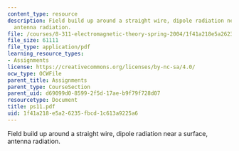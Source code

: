 ```yaml
---
content_type: resource
description: Field build up around a straight wire, dipole radiation near a surface,
  antenna radiation.
file: /courses/8-311-electromagnetic-theory-spring-2004/1f41a218e5a26235fbcd1c613a9225a6_ps11.pdf
file_size: 61111
file_type: application/pdf
learning_resource_types:
- Assignments
license: https://creativecommons.org/licenses/by-nc-sa/4.0/
ocw_type: OCWFile
parent_title: Assignments
parent_type: CourseSection
parent_uid: d69099d0-8599-2f5d-17ae-b9f79f728d07
resourcetype: Document
title: ps11.pdf
uid: 1f41a218-e5a2-6235-fbcd-1c613a9225a6
---
```

Field build up around a straight wire, dipole radiation near a surface, antenna radiation.